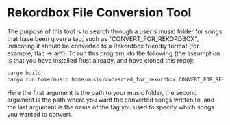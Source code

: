 # Rekordbox File Conversion Tool
The purpose of this tool is to search through a user's music folder for songs that have been given a tag, such as "CONVERT_FOR_REKORDBOX", indicating it should be converted to a Rekordbox friendly format (for example, flac -> aiff). To run this program, do the following (the assumption is that you have installed Rust already, and have cloned this repo):

```rust
cargo build
cargo run home/music home/music/converted_for_rekordbox CONVERT_FOR_REKORDBOX
```
Here the first argument is the path to your music folder, the second argument is the path where you want the converted songs written to, and the last argument is the name of the tag you used to specify which songs you wanted to convert.